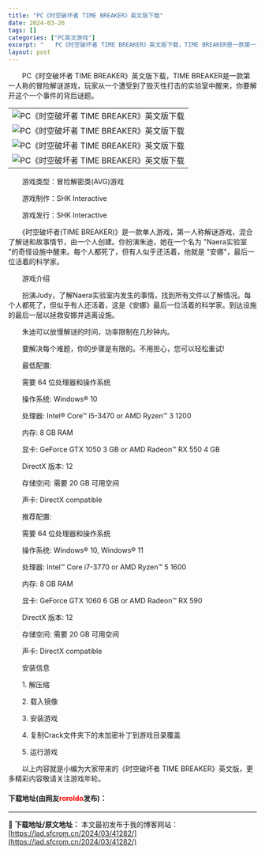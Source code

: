 ```yaml
---
title: "PC《时空破坏者 TIME BREAKER》英文版下载"
date: 2024-03-26
tags: []
categories: ["PC英文游戏"]
excerpt: "　　PC《时空破坏者 TIME BREAKER》英文版下载，TIME BREAKER是一款第一人称的冒险解谜游戏，玩家从一个遭受到了毁灭性打击的实验室中醒来，你要解开这个一个事件的背后谜题。 　　游戏类型：冒险解密类(AVG)游戏 　　游戏制作：SHK Interactive 　　游戏发行：SHK &hellip;"
layout: post
---
```


 <p>　　PC《时空破坏者 TIME BREAKER》英文版下载，TIME BREAKER是一款第一人称的冒险解谜游戏，玩家从一个遭受到了毁灭性打击的实验室中醒来，你要解开这个一个事件的背后谜题。</p> <table align="center" border="0" cellpadding="3" cellspacing="1" width="100%"> <tbody> <tr> <td align="center"><img border="0" src="https://lad.sfcrom.cn/wp-content/uploads/2024/03/20240326_66033aee4f52d.jpg" alt="PC《时空破坏者 TIME BREAKER》英文版下载" /></td> </tr> <tr> <td align="center"><img border="0" src="https://lad.sfcrom.cn/wp-content/uploads/2024/03/20240326_66033aeec8483.jpg" alt="PC《时空破坏者 TIME BREAKER》英文版下载" /></td> </tr> <tr> <td align="center"><img border="0" src="https://lad.sfcrom.cn/wp-content/uploads/2024/03/20240326_66033aef4db25.jpg" alt="PC《时空破坏者 TIME BREAKER》英文版下载" /></td> </tr> <tr> <td align="center"><img border="0" src="https://lad.sfcrom.cn/wp-content/uploads/2024/03/20240326_66033aefe3060.jpg" alt="PC《时空破坏者 TIME BREAKER》英文版下载" /></td> </tr> </tbody> </table> <p>　　游戏类型：冒险解密类(AVG)游戏</p> <p>　　游戏制作：SHK Interactive</p> <p>　　游戏发行：SHK Interactive</p> <p>　　《时空破坏者(TIME BREAKER)》是一款单人游戏，第一人称解谜游戏，混合了解谜和故事情节，由一个人创建。你扮演朱迪，她在一个名为 &quot;Naera实验室 &quot;的奇怪设施中醒来。每个人都死了，但有人似乎还活着，他就是 &quot;安娜&quot;，最后一位活着的科学家。</p> <p>　　游戏介绍</p> <p>　　扮演Judy，了解Naera实验室内发生的事情，找到所有文件以了解情况。每个人都死了，但似乎有人还活着，这是《安娜》最后一位活着的科学家。到达设施的最后一层以拯救安娜并逃离设施。</p> <p>　　朱迪可以放慢解谜的时间，功率限制在几秒钟内。</p> <p>　　要解决每个难题，你的步骤是有限的。不用担心，您可以轻松重试!</p> <p>　　最低配置:</p> <p>　　需要 64 位处理器和操作系统</p> <p>　　操作系统: Windows&reg; 10</p> <p>　　处理器: Intel&reg; Core&trade; i5-3470 or AMD Ryzen&trade; 3 1200</p> <p>　　内存: 8 GB RAM</p> <p>　　显卡: GeForce GTX 1050 3 GB or AMD Radeon&trade; RX 550 4 GB</p> <p>　　DirectX 版本: 12</p> <p>　　存储空间: 需要 20 GB 可用空间</p> <p>　　声卡: DirectX compatible</p> <p>　　推荐配置:</p> <p>　　需要 64 位处理器和操作系统</p> <p>　　操作系统: Windows&reg; 10, Windows&reg; 11</p> <p>　　处理器: Intel&trade; Core i7-3770 or AMD Ryzen&trade; 5 1600</p> <p>　　内存: 8 GB RAM</p> <p>　　显卡: GeForce GTX 1060 6 GB or AMD Radeon&trade; RX 590</p> <p>　　DirectX 版本: 12</p> <p>　　存储空间: 需要 20 GB 可用空间</p> <p>　　声卡: DirectX compatible</p> <p>　　安装信息</p> <p>　　1. 解压缩</p> <p>　　2. 载入镜像</p> <p>　　3. 安装游戏</p> <p>　　4. 复制Crack文件夹下的未加密补丁到游戏目录覆盖</p> <p>　　5. 运行游戏</p> <p>　　以上内容就是小编为大家带来的《时空破坏者 TIME BREAKER》英文版，更多精彩内容敬请关注游戏年轮。</p> <p><h4>下载地址(由网友<font color="red">roroldo</font>发布)：</h4></p> 

---
📖 **下载地址/原文地址：** 本文最初发布于我的博客网站：[https://lad.sfcrom.cn/2024/03/41282/](https://lad.sfcrom.cn/2024/03/41282/)
